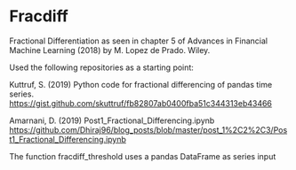 # Fracdiff
Fractional Differentiation as seen in chapter 5 of Advances in Financial Machine Learning (2018) by M. Lopez de Prado. Wiley.

Used the following repositories as a starting point:

Kuttruf, S. (2019) Python code for fractional differencing of pandas time series. https://gist.github.com/skuttruf/fb82807ab0400fba51c344313eb43466

Amarnani, D. (2019) Post1_Fractional_Differencing.ipynb https://github.com/Dhiraj96/blog_posts/blob/master/post_1%2C2%2C3/Post1_Fractional_Differencing.ipynb

The function fracdiff_threshold uses a pandas DataFrame as series input
